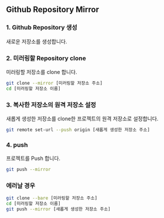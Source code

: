 ## Github Repository Mirror

### 1. Github Repository 생성

새로운 저장소를 생성합니다.

### 2. 미러링할 Repository clone

미러링할 저장소를 clone 합니다.

```bash
git clone --mirror [미러링할 저장소 주소]
cd [미러링할 저장소 이름]
```

### 3. 복사한 저장소의 원격 저장소 설정

새롭게 생성한 저장소를 clone한 프로젝트의 원격 저장소로 설정합니다.

```bash
git remote set-url --push origin [새롭게 생성한 저장소 주소]
```

### 4. push

프로젝트를 Push 합니다.

```bash
git push --mirror
```

### 에러날 경우

```bash
git clone --bare [미러링할 저장소 주소]
cd [미러링할 저장소 이름]
git push --mirror [새롭게 생성한 저장소 주소]
```

